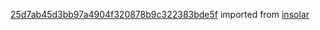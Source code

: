 [25d7ab45d3bb97a4904f320878b9c322383bde5f](https://github.com/insolar/insolar/commit/25d7ab45d3bb97a4904f320878b9c322383bde5f) imported from [insolar](https://github.com/insolar/insolar)

